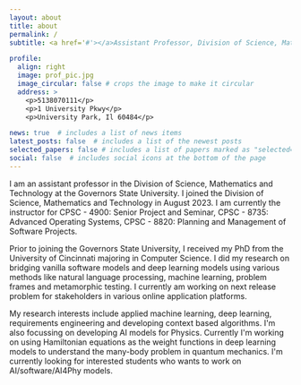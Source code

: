```yaml
---
layout: about
title: about
permalink: /
subtitle: <a href='#'></a>Assistant Professor, Division of Science, Mathematics and Technology, Governors State University <p>

profile:
  align: right
  image: prof_pic.jpg
  image_circular: false # crops the image to make it circular
  address: >
    <p>5138070111</p>
    <p>1 University Pkwy</p>
    <p>University Park, Il 60484</p>

news: true  # includes a list of news items
latest_posts: false  # includes a list of the newest posts
selected_papers: false # includes a list of papers marked as "selected={true}"
social: false  # includes social icons at the bottom of the page
---
```

I am an assistant professor in the Division of Science, Mathematics and Technology at the Governors State University. I joined the Division of Science, Mathematics and Technology in August 2023. I am currently the instructor for CPSC - 4900: Senior Project and Seminar, CPSC - 8735: Advanced Operating Systems, CPSC - 8820: Planning and Management of Software Projects.

Prior to joining the Governors State University, I received my PhD from the University of Cincinnati majoring in Computer Science. I did my research on bridging vanilla software models and deep learning models using various methods like natural language processing, machine learning, problem frames and metamorphic testing. I currently am working on next release problem for stakeholders in various online application platforms. 

My research interests include applied machine learning, deep learning, requirements engineering and developing context based algorithms. I'm also focussing on developing AI models for Physics. Currently I'm working on using Hamiltonian equations as the weight functions in deep learning models to understand the many-body problem in quantum mechanics. I'm currently looking for interested students who wants to work on AI/software/AI4Phy models.

